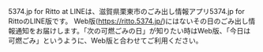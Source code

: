 5374.jp for Ritto at LINEは、滋賀県栗東市のごみ出し情報アプリ5374.jp for RittoのLINE版です。 Web版(https://ritto.5374.jp/)にはないその日のごみ出し情報通知をお届けします。「次の可燃ごみの日」が知りたい時はWeb版、「今日は可燃ごみ」というように、Web版と合わせてご利用ください。
